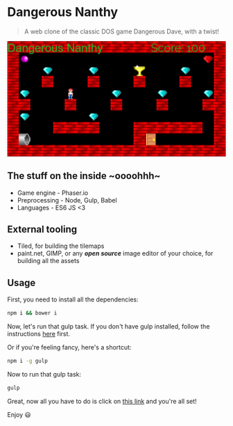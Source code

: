 # Dangerous Nanthy
>A web clone of the classic DOS game Dangerous Dave, with a twist!

![snapshot](snapshot.png)

## The stuff on the inside ~oooohhh~
* Game engine - Phaser.io
* Preprocessing - Node, Gulp, Babel
* Languages - ES6 JS <3

## External tooling
* Tiled, for building the tilemaps
* paint.net, GIMP, or any ***open source*** image editor of your choice, for building all the assets

## Usage

First, you need to install all the dependencies:

```sh
npm i && bower i
```


Now, let's run that gulp task. If you don't have gulp installed, follow the instructions [here](https://github.com/gulpjs/gulp/blob/master/docs/getting-started.md) first.

Or if you're feeling fancy, here's a shortcut:

```sh
npm i -g gulp
```

Now to run that gulp task:

```sh
gulp
```

Great, now all you have to do is click on [this link](http://localhost:5000/package) and you're all set!

Enjoy :smiley:
